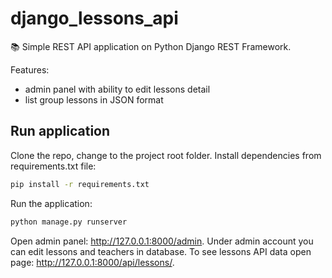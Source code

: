 # django_lessons_api
:books: Simple REST API application on Python Django REST Framework.

Features:
- admin panel with ability to edit lessons detail
- list group lessons in JSON format

## Run application
Clone the repo, change to the project root folder. Install dependencies from requirements.txt file:

```bash
pip install -r requirements.txt
```
Run the application:
```bash
python manage.py runserver
```

Open admin panel: http://127.0.0.1:8000/admin. Under admin account you can edit lessons and teachers in database. 
To see lessons API data open page:  http://127.0.0.1:8000/api/lessons/.
